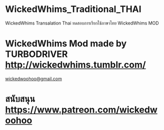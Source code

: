 # WickedWhims_Traditional_THAI
WickedWhims Transalation Thai
ทดสอบการเรียกใช้ภาษาไทย
WickedWhims MOD


WickedWhims Mod made by TURBODRIVER  
http://wickedwhims.tumblr.com/
==============================
wickedwoohoo@gmail.com

สนับสนุน https://www.patreon.com/wickedwoohoo
==============================
